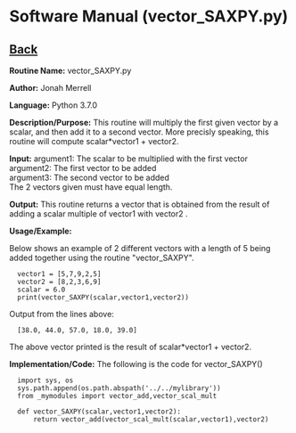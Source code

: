# Software Manual (vector_SAXPY.py)

## [Back](softwaremanual.md)

**Routine Name:**           vector_SAXPY.py

**Author:** Jonah Merrell

**Language:** Python 3.7.0

**Description/Purpose:** This routine will multiply the first given vector by a scalar, and then add it to a second vector. More precisly speaking, this
 routine will compute scalar*vector1 + vector2.

**Input:** argument1: The scalar to be multiplied with the first vector<br>
           argument2: The first vector to be added<br>
		   argument3: The second vector to be added<br>
		   The 2 vectors given must have equal length.
		   
**Output:** This routine returns a vector that is obtained from the result of adding a scalar multiple of vector1 with vector2 .

**Usage/Example:**

Below shows an example of 2 different vectors with a length of 5 being added together using the routine
 "vector_SAXPY". 

      vector1 = [5,7,9,2,5]
      vector2 = [8,2,3,6,9]
      scalar = 6.0
      print(vector_SAXPY(scalar,vector1,vector2))

Output from the lines above:

      [38.0, 44.0, 57.0, 18.0, 39.0]

The above vector printed is the result of scalar*vector1 + vector2. 

**Implementation/Code:** The following is the code for vector_SAXPY()

      import sys, os
      sys.path.append(os.path.abspath('../../mylibrary'))
      from _mymodules import vector_add,vector_scal_mult
      
      def vector_SAXPY(scalar,vector1,vector2):
          return vector_add(vector_scal_mult(scalar,vector1),vector2)
